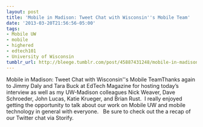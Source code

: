 ```yaml
---
layout: post
title: 'Mobile in Madison: Tweet Chat with Wisconsin''s Mobile Team'
date: '2013-03-20T21:56:56-05:00'
tags:
- Mobile UW
- mobile
- highered
- edtech101
- University of Wisconsin
tumblr_url: http://bleege.tumblr.com/post/45887431248/mobile-in-madison-tweet-chat-with-wisconsins
---
```

Mobile in Madison: Tweet Chat with Wisconsin''s Mobile TeamThanks again to Jimmy Daly and Tara Buck at EdTech Magazine for hosting today’s interview as well as my UW-Madison colleagues Nick Weaver, Dave Schroeder, John Lucas, Katie Krueger, and Brian Rust.  I really enjoyed getting the opportunity to talk about our work on Mobile UW and mobile technology in general with everyone.  
Be sure to check out the a recap of our Twitter chat via Storify.  

